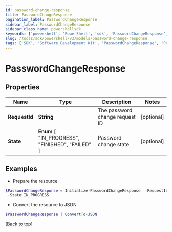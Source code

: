 ```yaml
---
id: password-change-response
title: PasswordChangeResponse
pagination_label: PasswordChangeResponse
sidebar_label: PasswordChangeResponse
sidebar_class_name: powershellsdk
keywords: ['powershell', 'PowerShell', 'sdk', 'PasswordChangeResponse', 'PasswordChangeResponse'] 
slug: /tools/sdk/powershell/v3/models/password-change-response
tags: ['SDK', 'Software Development Kit', 'PasswordChangeResponse', 'PasswordChangeResponse']
---
```



# PasswordChangeResponse

## Properties

Name | Type | Description | Notes
------------ | ------------- | ------------- | -------------
**RequestId** | **String** | The password change request ID | [optional] 
**State** |  **Enum** [  "IN_PROGRESS",    "FINISHED",    "FAILED" ] | Password change state | [optional] 

## Examples

- Prepare the resource
```powershell
$PasswordChangeResponse = Initialize-PasswordChangeResponse  -RequestId 089899f13a8f4da7824996191587bab9 `
 -State IN_PROGRESS
```

- Convert the resource to JSON
```powershell
$PasswordChangeResponse | ConvertTo-JSON
```


[[Back to top]](#) 

